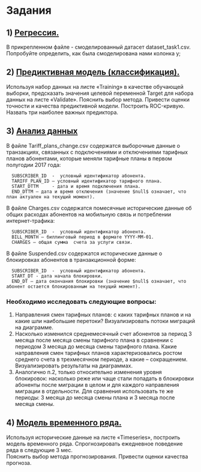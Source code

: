 # Задания 

## 1) [Регрессия.](https://github.com/IgorHoholko/DataScience/tree/master/Analysis_data/task_1)
В прикрепленном файле - смоделированный датасет dataset_task1.csv. Попробуйте определить, как была смоделирована нами колонка y;

## 2) [Предиктивная модель (классификация).](https://github.com/IgorHoholko/DataScience/tree/master/Analysis_data/task_2)
Используя набор данных на листе «Training» в качестве обучающей выборки, предсказать значения целевой
переменной Target для набора данных на листе «Validate».  Пояснить выбор метода.
Привести оценки точности и качества предиктивной модели. Построить ROC-кривую. Назвать три наиболее важных предиктора.

## 3) [Анализ данных](https://github.com/IgorHoholko/DataScience/tree/master/Analysis_data/task_3)
В файле Tariff_plans_change.csv содержатся выборочные данные о транзакциях, связанных с подключениями и отключениями 
тарифных планов абонентами, которые меняли тарифные планы в первом полугодии 2017 года: 

      SUBSCRIBER_ID	 -  условный идентификатор абонента.
      TARIFF_PLAN_ID – условный идентификатор тарифного плана.	
      START_DTTM	 - дата и время подключения плана.
      END_DTTM – дата и время отключения (значение $null$ означает, что план актуален на текущий момент).
      
В файле Charges.csv содержатся помесячные исторические данные об общих расходах абонентов на мобильную связь 
и потреблении интернет-трафика:

      SUBSCRIBER_ID	 -  условный идентификатор абонента.
      BILL_MONTH – биллинговый период в формате YYYY-MM-01.
      CHARGES – общая сумма  счета за услуги связи.
      
В файле Suspended.csv содержатся исторические данные о блокировках абонентов в транзакционной форме:

      SUBSCRIBER_ID	 -  условный идентификатор абонента.
      START_DT - дата начала блокировки.
      END_DT – дата окончания блокировки (значение $null$ означает, что абонент остается блокированным на текущий момент).
### Необходимо исследовать следующие вопросы:
1)	Направления смен тарифных планов: с каких тарифных планов и на какие шли  наибольшие перетоки? 
Визуализировать потоки миграций на диаграмме. 
2)	Насколько изменился среднемесячный счет абонентов за период 3 месяца после месяца смены тарифного плана в
сравнении с периодом 3 месяца до месяца смены тарифного плана. Какие направления смен тарифных 
планов характеризовались ростом среднего счета в трехмесячном периоде, а какие – сокращением.  
Визуализировать результаты на диаграммах.
3)	Аналогично п.2, только относительно изменения уровня блокировок: насколько реже или чаще стали попадать в
блокировки абоненты после миграции в целом и для каждого направления миграции в отдельности.
Для сравнения использовать те же периоды: 3 месяца до месяца смены плана и 3 месяца после месяца смены.

## 4) [Модель временного ряда.](https://github.com/IgorHoholko/DataScience/tree/master/Analysis_data/task_4)
Используя исторические данные на листе «Timeseries», построить модель временного ряда. 
Спрогнозировать  ежедневное поведение ряда в следующие 3 мес.  
Пояснить выбор метода прогнозирования. Привести оценки качества прогноза.

